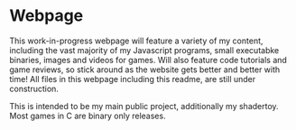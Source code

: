 # Webpage
This work-in-progress webpage will feature a variety of my content, including the vast majority of my Javascript programs, small executabke binaries, images and videos for games. Will also feature code tutorials and game reviews, so stick around as the website gets better and better with time!
All files in this webpage including this readme, are still under construction.

This is intended to be my main public project, additionally my shadertoy. Most games in C are binary only releases.
